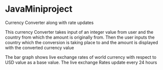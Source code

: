 # JavaMiniproject
Currency Converter along with rate updates

This currency Converter takes input of an integer value from user and the country from which the amount is originally from.
Then the user inputs the country which the conversion is taking place to and the amount is displayed with the converted currency value

The bar graph shows live exchange rates of world currency with respect to USD value as a base value.
The live exchange Rates update every 24 hours
